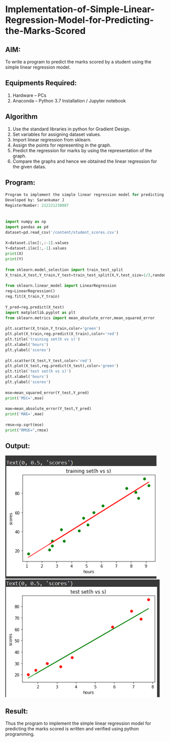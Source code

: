 # Implementation-of-Simple-Linear-Regression-Model-for-Predicting-the-Marks-Scored

## AIM:
To write a program to predict the marks scored by a student using the simple linear regression model.

## Equipments Required:
1. Hardware – PCs
2. Anaconda – Python 3.7 Installation / Jupyter notebook

## Algorithm
1. Use the standard libraries in python for Gradient Design.
2. Set variables for assigning dataset values.
3. Import linear regression from sklearn.
4. Assign the points for representing in the graph.
5. Predict the regression for marks by using the representation of the graph.
6. Compare the graphs and hence we obtained the linear regression for the given datas.

## Program:
```py
Program to implement the simple linear regression model for predicting the marks scored.
Developed by: Sarankumar J
RegisterNumber: 212221230087


import numpy as np
import pandas as pd
dataset=pd.read_csv('/content/student_scores.csv')

X=dataset.iloc[:,:-1].values
Y=dataset.iloc[:,-1].values
print(X)
print(Y)

from sklearn.model_selection import train_test_split
X_train,X_test,Y_train,Y_test=train_test_split(X,Y,test_size=1/3,random_state=0)

from sklearn.linear_model import LinearRegression
reg=LinearRegression()
reg.fit(X_train,Y_train)

Y_pred=reg.predict(X_test)
import matplotlib.pyplot as plt
from sklearn.metrics import mean_absolute_error,mean_squared_error

plt.scatter(X_train,Y_train,color='green')
plt.plot(X_train,reg.predict(X_train),color='red')
plt.title('training set(h vs s)')
plt.xlabel('hours')
plt.ylabel('scores')

plt.scatter(X_test,Y_test,color='red')
plt.plot(X_test,reg.predict(X_test),color='green')
plt.title('test set(h vs s)')
plt.xlabel('hours')
plt.ylabel('scores')

mse=mean_squared_error(Y_test,Y_pred)
print('MSC=',mse)

mae=mean_absolute_error(Y_test,Y_pred)
print('MAE=',mae)

rmse=np.sqrt(mse)
print("RMSE=",rmse)
```

## Output:
![simple linear regression model for predicting the marks scored](op1.png)
![simple linear regression model for predicting the marks scored](op2.png)

## Result:
Thus the program to implement the simple linear regression model for predicting the marks scored is written and verified using python programming.
